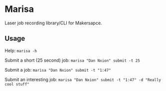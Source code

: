Marisa
======

Laser job recording library/CLI for Makersapce.

Usage
-----

Help: `marisa -h`

Submit a short (25 second) job: `marisa "Dan Nxion" submit -t 25`

Submit a job: `marisa "Dan Nxion" submit -t "1:47"`

Submit an interesting job: `marisa "Dan Nxion" submit -t "1:47" -d "Really cool
stuff"`
